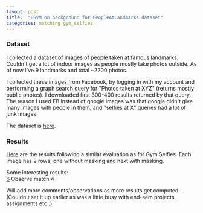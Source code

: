 ```yaml
---
layout: post
title:  "ESVM on background for PeopleAtLandmarks dataset"
categories: matching gym_selfies
---
```


### Dataset

I collected a dataset of images of people taken at famous landmarks.
Couldn't get a lot of indoor images as people mostly take photos outside.
As of now I've 9 landmarks and total ~2200 photos.

I collected these images from Facebook, by logging in with my account and performing a graph search query for "Photos taken at XYZ" (returns mostly public photos).
I downloaded first 300-400 results returned by that query.
The reason I used FB instead of google images was that google didn't give many images with people in them, and "selfies at X" queries had a lot of junk images.

The dataset is [here](https://www.dropbox.com/sh/iwvzblqj3twe1wq/AAAMN98tJEqeUg51cGBuaKFea?dl=0).

### Results

[Here](http://pyrie.vmr.cs.cmu.edu/~rohit/projects/003_SelfieSegmentation/results/013_ESVMWithSeg/results2/publish/esvm_matches_with_people_masked/esvm_matches001.html)
are the results following a similar evaluation as for Gym Selfies.
Each image has 2 rows, one without masking and next with masking.

Some interesting results:     
[6](http://pyrie.vmr.cs.cmu.edu/~rohit/projects/003_SelfieSegmentation/results/013_ESVMWithSeg/results2/publish/esvm_matches_with_people_masked/esvm_matches001.html#row5) Observe match 4   

Will add more comments/observations as more results get computed.
(Couldn't set it up earlier as was a little busy with end-sem projects, assignments etc..)


